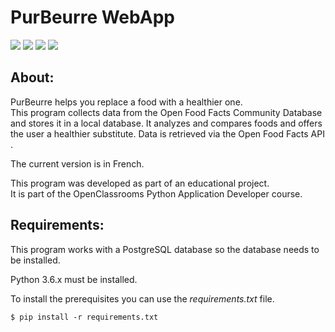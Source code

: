 
# PurBeurre WebApp
![](https://img.shields.io/badge/Python-%3E%3D3.6-yellow.svg)  ![](https://img.shields.io/badge/Django-2.1-brightgreen.svg) ![](https://img.shields.io/badge/local%20database-PostgreSQL-blue.svg) ![](https://img.shields.io/badge/coverage-95%25-yellowgreen.svg)


## About:

PurBeurre helps you replace a food with a healthier one. <br>
This program collects data from the Open Food Facts Community Database and stores it in a local database. It analyzes and compares foods and offers the user a healthier substitute. Data is retrieved via the Open Food Facts API .

The current version is in French.

This program was developed as part of an educational project. <br>
It is part of the OpenClassrooms Python Application Developer course.


## Requirements:

This program works with a PostgreSQL database so the database needs to be installed.

Python 3.6.x must be installed.

To install the prerequisites you can use the *requirements.txt* file.

	$ pip install -r requirements.txt

